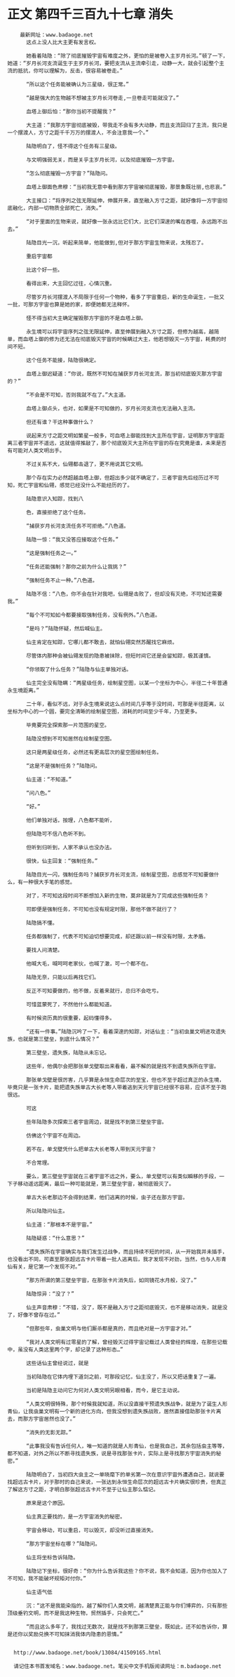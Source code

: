 # 正文 第四千三百九十七章 消失
        最新网址：www.badaoge.net
          这点上没人比大主更有发言权。
      
          她看着陆隐：“除了彻底摧毁宇宙有难度之外，更怕的是被卷入主岁月长河。”顿了一下，她道：“岁月长河支流诞生于主岁月长河，要把支流从主流牵引走，动静一大，就会引起整个主流的抵抗，你可以理解为，反击，很容易被卷走。”
      
          “所以这个任务能被确认为三星级，很正常。”
      
          “越是强大的生物越不想被主岁月长河卷走,一旦卷走可能就没了。”
      
          血塔上御后怕：“那你当初不提醒我？”
      
          大主道：“我那方宇宙彻底被毁，带我走不会有多大动静，而且支流回归了主流，我只是一个摆渡人，方寸之距千千万万的摆渡人，不会注意我一个。”
      
          陆隐明白了，怪不得这个任务有三星级。
      
          与文明强弱无关，而是关乎主岁月长河，以及彻底摧毁一方宇宙。
      
          “怎么彻底摧毁一方宇宙？”陆隐问。
      
          血塔上御面色肃穆：“当初我无意中看到那方宇宙被彻底摧毁，那景象既壮丽,也悲哀。”
      
          大主接口：“将序列之弦无限延伸，伸展开来，直至融入方寸之距，就好像将一方宇宙彻底融化，内部一切物质全部死亡，消失。”
      
          “对于里面的生物来说，就好像一张永远比它们大，比它们深邃的嘴在吞噬，永远跑不出去。”
      
          陆隐目光一沉，听起来简单，他能做到,但对于那方宇宙生物来说，太残忍了。
      
          重启宇宙都
      
          比这个好一些。
      
          看得出来，大主回忆过往，心情沉重。
      
          尽管岁月长河摆渡人不局限于任何一个物种，看多了宇宙重启，新的生命诞生，一批又一批，可那方宇宙也算是她的家，即便她都无法释怀。
      
          怪不得当初大主确定摧毁那方宇宙的不是血塔上御。
      
          永生境可以将宇宙序列之弦无限延伸，直至伸展到融入方寸之距，但修为越高，越简单，而血塔上御的修为还无法在彻底毁灭宇宙的时候瞒过大主，他若想毁灭一方宇宙，耗费的时间不短。
      
          这个任务不能接，陆隐很确定。
      
          血塔上御迟疑道：“你说，既然不可知在捕获岁月长河支流，那当初彻底毁灭那方宇宙的？”
      
          “不会是不可知，否则我就不在了。”大主道。
      
          血塔上御点头，也对，如果是不可知做的，岁月长河支流也无法融入主流。
      
          但还有谁？干这种事做什么？
      
          说起来方寸之距文明如繁星一般多，可血塔上御能找到大主所在宇宙，证明那方宇宙距离三者宇宙并不遥远，这就值得推敲了，那个彻底毁灭大主所在宇宙的存在究竟是谁，未来是否有可能对人类文明出手。
      
          不过关系不大，仙翎都击退了，更不用说其它文明。
      
          那个存在实力必然超越血塔上御，但超出多少就不确定了，三者宇宙先后经历过不可知，死亡宇宙和仙翎，感觉已经没什么不能经历的了。
      
          陆隐意识入知踪，找到八
      
          色，直接拒绝了这个任务。
      
          “捕获岁月长河支流任务不可拒绝。”八色道。
      
          陆隐一惊：“我又没答应接取这个任务。”
      
          “这是强制任务之一。”
      
          “任务还能强制？那你之前为什么让我挑？”
      
          “强制任务不止一种。”八色道。
      
          陆隐不信：“八色，你不会在针对我吧，仙翎是击败了，但却没有灭绝，不可知还需要我。”
      
          “每个不可知如今都要接取强制任务，没有例外。”八色道。
      
          “是吗？”陆隐怀疑，然后喊仙主。
      
          仙主肯定在知踪，它哪儿都不敢去，就怕仙翎突然苏醒找它麻烦。
      
          尽管体内那种会被仙翎发现的隐患被抹除，但短时间它还是会留知踪，极其谨慎。
      
          “你领取了什么任务？”陆隐与仙主单独对话。
      
          仙主完全没有隐瞒：“两星级任务，绘制星空图，以某一个坐标为中心，半径二十年普通永生境距离。”
      
          二十年，看似不远，对于永生境来说这么点时间几乎等于没时间，可那是半径距离，以坐标为中心的一个圆，要完全清晰的绘制星空图，消耗的时间至少千年，乃至更多。
      
          毕竟要完全探索那一片范围的星空。
      
          陆隐没想到不可知居然在绘制星空图。
      
          这只是两星级任务，必然还有更高层次的星空图绘制任务。
      
          “这是不是强制任务？”陆隐问。
      
          仙主道：“不知道。”
      
          “问八色。”
      
          “好。”
      
          他们单独对话，按理，八色都不能听，
      
          但陆隐可不信八色听不到。
      
          但听到归听到，人家不承认也没办法。
      
          很快，仙主回复：“强制任务。”
      
          陆隐目光一闪，强制任务吗？捕获岁月长河支流，绘制星空图，总感觉不可知要做什么，有一种很大手笔的感觉。
      
          对了，不可知这段时间不断想加入新的生物，莫非就是为了完成这些强制任务？
      
          可即便是强制任务，不可知也没有规定时限，那他不做不就行了？
      
          陆隐搞不懂。
      
          任务都强制了，代表不可知迫切想要完成，却还跟以前一样没有时限，太矛盾。
      
          要找人问清楚。
      
          他喊大毛，喊呵呵老家伙，也喊了澈，可一个都不在。
      
          陆隐无奈，只能以后再找它们。
      
          反正不可知要做的，他不做，反着来就行，总归不会吃亏。
      
          可惜蓝蒙死了，不然他什么都能知道。
      
          有时候资历真的很重要，起码懂得多。
      
          “还有一件事。”陆隐沉吟了一下，看着深邃的知踪，对话仙主：“当初虫巢文明进攻遗失族，也就是第三壁垒，到底什么情况？”
      
          第三壁垒，遗失族，陆隐从未忘记。
      
          这些年，他偶尔会把那张单戈壁取出来看看，最不解的就是找不到遗失族所在宇宙。
      
          那张单戈壁是很厉害，几乎算是永恒生命层次的至宝，但也不至于超过真正的永生境，毕竟只是一张卡片，能把遗失族单古大长老等人带着逃到天元宇宙已经很不容易，应该不至于跑很远。
      
          可这
      
          些年陆隐多次探索三者宇宙周边，就是找不到第三壁垒宇宙。
      
          仿佛这个宇宙不在周边。
      
          若不在，单戈壁凭什么把单古大长老等人带到天元宇宙？
      
          不合常理。
      
          要么，第三壁垒宇宙就在三者宇宙不远之外，要么，单戈壁可以有类似瞬移的手段，一下子移动遥远距离，最后一种可能就是，第三壁垒宇宙，被彻底毁灭了。
      
          单古大长老那边不会得到结果，他们逃离的时候，虫子还在那方宇宙。
      
          所以陆隐问仙主。
      
          仙主道：“那根本不是宇宙。”
      
          陆隐疑惑：“什么意思？”
      
          “遗失族所在宇宙确实与我们发生过战争，而且持续不短的时间，从一开始我并未插手，也没看出不同，可直至那张超远古卡片带着一批人逃离后，我才发现不对劲，当然，也与人形青仙有关，是它第一个发现不对。”
      
          “那方所谓的第三壁垒宇宙，在那张卡片消失后，如同镜花水月般，没了。”
      
          陆隐惊异：“没了？”
      
          仙主声音肃穆：“不错，没了，既不是融入方寸之距彻底毁灭，也不是移动消失，就是没了，好像不曾存在过。”
      
          “但那些年，虫巢文明与他们厮杀都是真的，而且绝对是一方宇宙才对。”
      
          “我对人类文明有过零星的了解，曾经毁灭过得宇宙记载过人类曾经的辉煌，在那些记载中，虽没有人类这里两个字，却记录了这种形态…”
      
          这些话仙主曾经说过，就是
      
          当初陆隐在它体内埋下道剑之前，可那段记忆，仙主没了，所以又把话重复了一遍。
      
          当初是陆隐主动问它为何对人类文明另眼相看，而今，是它主动说。
      
          “人类文明很特殊，那个时候我就知道，所以没直接干预遗失族战争，就是为了诞生人形青仙，让我虫巢文明有一个新的进化方向，但我没想到遗失族战败，居然直接借助那张卡片离去，而那方宇宙居然也没了。”
      
          “消失的无影无踪。”
      
          “此事我没有告诉任何人，唯一知道的就是人形青仙，也是我自己，其余包括虫主等等，都不知道，对外之所以不断寻找遗失族，说是寻找那张卡片，实际上是寻找那方宇宙消失的秘密。”
      
          陆隐明白了，当初四大虫主之一单晓麾下的单劣第一次在意识宇宙外遭遇自己，就说要找超远古卡片，对于那时的自己来说，一张达到永恒生命层次的超远古卡片确实很珍贵，但真正了解这方寸之距，才明白那张超远古卡片不至于让仙主那么惦记。
      
          原来是这个原因。
      
          仙主真正要找的，是一方宇宙消失的秘密。
      
          宇宙会移动，可以重启，可以毁灭，却没听过直接消失。
      
          “那方宇宙坐标在哪？”陆隐问。
      
          仙主将坐标告诉陆隐。
      
          陆隐记下坐标，很好奇：“你为什么告诉我这些？你不说，我不会知道，因为你也加入了不可知，我不能破坏规矩对付你。”
      
          仙主语气低
      
          沉：“这不是我能染指的，越了解你们人类文明，越清楚真正能与你们博弈的，只有那些顶级垂钓文明，而不是我这种生物，贸然插手，只会死亡。”
      
          “而且这么多年了，我找过无数次，就是找不到那第三壁垒，既如此，还不如告诉你，算是还你以奖励兑换不可知抹消我体内隐患的恩情。”
      
      
      http://www.badaoge.net/book/13084/41509165.html
      
      请记住本书首发域名：www.badaoge.net。笔尖中文手机版阅读网址：m.badaoge.net